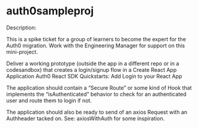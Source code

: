 # auth0sampleproj
Description:

This is a spike ticket for a group of learners to become the expert for the Auth0 migration. Work with the Engineering Manager for support on this mini-project.

Deliver a working prototype (outside the app in a different repo or in a codesandbox) that creates a login/signup flow in a Create React App Application Auth0 React SDK Quickstarts: Add Login to your React App 

The application should contain a “Secure Route” or some kind of Hook that implements the “isAuthenticated” behavior to check for an authenticated user and route them to login if not.

The application should also be ready to send of an axios Request with an Authheader tacked on. See: axiosWithAuth for some inspiration.

